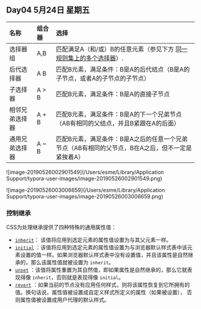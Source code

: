 ## Day04 5月24日 星期五

| 名称           | 组合器 | 选择                                                         |
| :------------- | :----- | :----------------------------------------------------------- |
| 选择器组       | A,B    | 匹配满足A（和/或）B的任意元素（参见下方 [同一规则集上的多个选择器](https://developer.mozilla.org/zh-CN/docs/Learn/CSS/Introduction_to_CSS/Combinators_and_multiple_selectors#同一规则集上的多个选择器)）. |
| 后代选择器     | A B    | 匹配B元素，满足条件：B是A的后代结点（B是A的子节点，或者A的子节点的子节点） |
| 子选择器       | A > B  | 匹配B元素，满足条件：B是A的直接子节点                        |
| 相邻兄弟选择器 | A + B  | 匹配B元素，满足条件：B是A的下一个兄弟节点（AB有相同的父结点，并且B紧跟在A的后面） |
| 通用兄弟选择器 | A ~ B  | 匹配B元素，满足条件：B是A之后的任意一个兄弟节点（AB有相同的父节点，B在A之后，但不一定是紧挨着A） |

![image-20190526002901549](/Users/esme/Library/Application Support/typora-user-images/image-20190526002901549.png)



![image-20190526003006659](/Users/esme/Library/Application Support/typora-user-images/image-20190526003006659.png)

### 控制继承

CSS为处理继承提供了四种特殊的通用属性值：

- [`inherit`](https://developer.mozilla.org/zh-CN/docs/Web/CSS/inherit)： 该值将应用到选定元素的属性值设置为与其父元素一样。	
- [`initial`](https://developer.mozilla.org/zh-CN/docs/Web/CSS/initial) ：该值将应用到选定元素的属性值设置为与浏览器默认样式表中该元素设置的值一样。如果浏览器默认样式表中没有设置值，并且该属性是自然继承的，那么该属性值就被设置为 `inherit`。
- [`unset`](https://developer.mozilla.org/zh-CN/docs/Web/CSS/unset) ：该值将属性重置为其自然值，即如果属性是自然继承的，那么它就表现得像 `inherit`，否则就是表现得像 `initial`。
- [`revert`](https://developer.mozilla.org/zh-CN/docs/Web/CSS/revert) ：如果当前的节点没有应用任何样式，则将该属性恢复到它所拥有的值。换句话说，属性值被设置成自定义样式所定义的属性（如果被设置）， 否则属性值被设置成用户代理的默认样式。